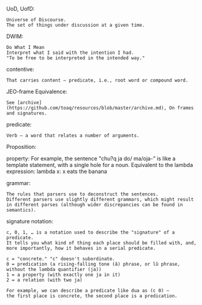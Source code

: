 UoD, UofD:

    Universe of Discourse.
    The set of things under discussion at a given time.

DWIM:

    Do What I Mean
    Interpret what I said with the intention I had.
    "To be free to be interpreted in the intended way."

contentive:

    That carries content – predicate, i.e., root word or compound word.

JEO-frame Equivalence:

    See [archive](https://github.com/toaq/resources/blob/master/archive.md), On frames and signatures.

predicate:

    Verb – a word that relates a number of arguments.

Proposition:


property:
    For example, the sentence "chu?q ja do/ ma/oja-"
    is like a template statement, with a single hole for a noun.
    Equivalent to the lambda expression:
        lambda x: x eats the banana

    

grammar:

    The rules that parsers use to deconstruct the sentences.
    Different parsers use slightly different grammars, which might result in different parses (although wider discrepancies can be found in semantics).

signature notation:

    c, 0, 1, … is a notation used to describe the "signature" of a predicate.
    It tells you what kind of thing each place should be filled with, and, more importantly, how it behaves in a serial predicate.

    c = "concrete." "c" doesn't subordinate.
    0 = predication (a rising-falling tone (â) phrase, or lû phrase, without the lambda quantifier (ja))
    1 = a property (with exactly one ja in it)
    2 = a relation (with two ja)

    For example, we can describe a predicate like dua as (c 0) –
    the first place is concrete, the second place is a predication.
